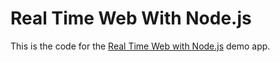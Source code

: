 # Real Time Web With Node.js

This is the code for the [Real Time Web with Node.js](http://www.codeschool.com/courses/real-time-web-with-nodejs) demo app.
